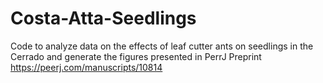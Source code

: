 # Costa-Atta-Seedlings
Code to analyze data on the effects of leaf cutter ants on seedlings in the Cerrado and generate the figures presented in PerrJ Preprint https://peerj.com/manuscripts/10814

